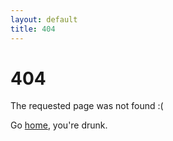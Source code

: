 ```yaml
---
layout: default
title: 404
---
```


# 404

The requested page was not found :(

Go [home](/slack-rangersbot), you're drunk.